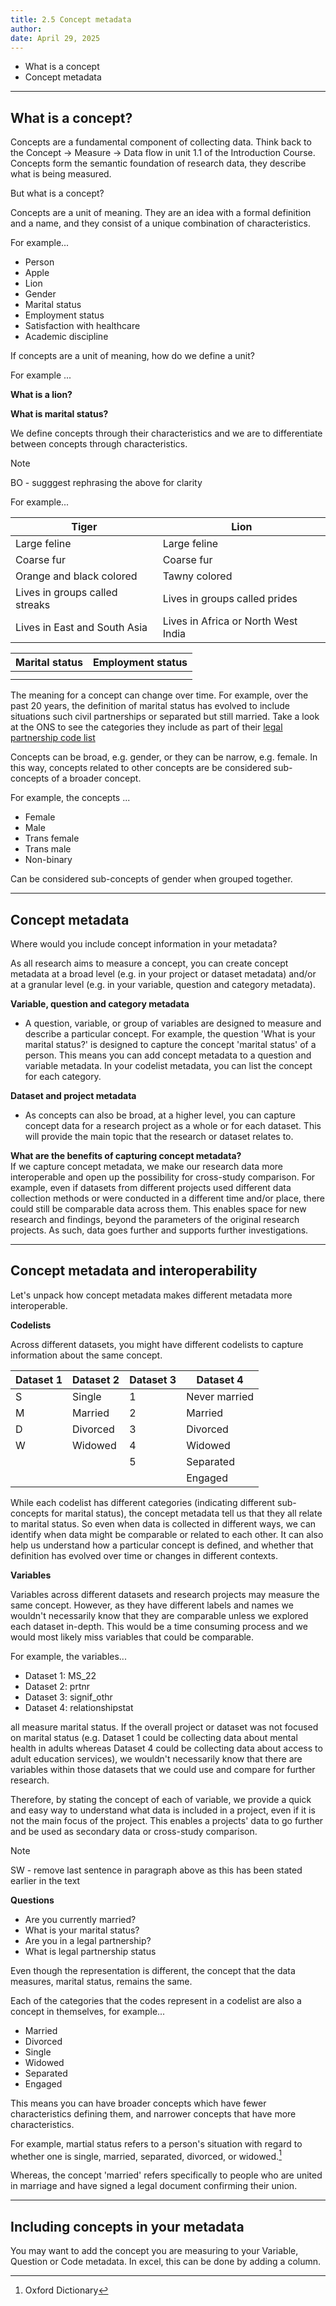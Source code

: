 ```yaml
---
title: 2.5 Concept metadata
author: 
date: April 29, 2025
---
```


- What is a concept
- Concept metadata

---

## What is a concept?

Concepts are a fundamental component of collecting data. Think back to the Concept -> Measure -> Data flow in unit 1.1 of the Introduction Course. Concepts form the semantic foundation of research data, they describe what is being measured. 

But what is a concept?

Concepts are a unit of meaning. They are an idea with a formal definition and a name, and they consist of a unique combination of characteristics.

For example...

- Person
- Apple
- Lion
- Gender
- Marital status
- Employment status
- Satisfaction with healthcare
- Academic discipline

If concepts are a unit of meaning, how do we define a unit?

For example ...

**What is a lion?**


**What is marital status?**

We define concepts through their characteristics and we are to differentiate between concepts through characteristics. 

>[!NOTE]
> BO - sugggest rephrasing the above for clarity

For example...

|Tiger                           | Lion      |
|--------------------------------|-----------|
| Large feline                   | Large feline
| Coarse fur                     | Coarse fur
| Orange and black colored       | Tawny colored
| Lives in groups called streaks | Lives in groups called prides
| Lives in East and South Asia   | Lives in Africa or North West India


|Marital status | Employment status|
|---------------|------------------|
|               |                  | 
|               |                  | 


The meaning for a concept can change over time. For example, over the past 20 years, the definition of marital status has evolved to include situations such civil partnerships or separated but still married. Take a look at the ONS to see the categories they include as part of their [legal partnership code list](https://www.ons.gov.uk/census/census2021dictionary/variablesbytopic/demographyvariablescensus2021/maritalandcivilpartnershipstatus/classifications)

Concepts can be broad, e.g. gender, or they can be narrow, e.g. female. In this way, concepts related to other concepts are be considered sub-concepts of a broader concept.

For example, the concepts ...

- Female
- Male
- Trans female
- Trans male
- Non-binary
  
Can be considered sub-concepts of gender when grouped together.

---

## Concept metadata

Where would you include concept information in your metadata? 

As all research aims to measure a concept, you can create concept metadata at a broad level (e.g. in your project or dataset metadata) and/or at a granular level (e.g. in your variable, question and category metadata). 

**Variable, question and category metadata**
- A question, variable, or group of variables are designed to measure and describe a particular concept. For example, the question 'What is your marital status?' is designed to capture the concept 'marital status' of a person. This means you can add concept metadata to a question and variable metadata. In your codelist metadata, you can list the concept for each category. 
<p></p>

**Dataset and project metadata**
- As concepts can also be broad, at a higher level, you can capture concept data for a research project as a whole or for each dataset. This will provide the main topic that the research or dataset relates to.


**What are the benefits of capturing concept metadata?** <br>
If we capture concept metadata, we make our research data more interoperable and open up the possibility for cross-study comparison. For example, even if datasets from different projects used different data collection methods or were conducted in a different time and/or place, there could still be comparable data across them. This enables space for new research and findings, beyond the parameters  of the original research projects. As such, data goes further and supports further investigations.

---

## Concept metadata and interoperability

Let's unpack how concept metadata makes different metadata more interoperable.

**Codelists**<br>

Across different datasets, you might have different codelists to capture information about the same concept.

| Dataset 1 | Dataset 2      | Dataset 3   | Dataset 4       |
|------|-----------|--------|------------------------------|
|   S  | Single    | 1      | Never married     | 
|   M  | Married   | 2      | Married           | 
|   D  | Divorced  | 3      | Divorced          | 
|   W  | Widowed   | 4      | Widowed           | 
|      |           | 5      | Separated         | 
|      |           |        | Engaged           | 

While each codelist has different categories (indicating different sub-concepts for marital status), the concept metadata tell us that they all relate to marital status. So even when data is collected in different ways, we can identify when data might be comparable or related to each other. It can also help us understand how a particular concept is defined, and whether that definition has evolved over time or changes in different contexts.

**Variables**<br>

Variables across different datasets and research projects may measure the same concept. However, as they have different labels and names we wouldn't necessarily know that they are comparable unless we explored each dataset in-depth. This would be a time consuming process and we would most likely miss variables that could be comparable. 

For example, the variables...

- Dataset 1: MS_22
- Dataset 2: prtnr
- Dataset 3: signif_othr
- Dataset 4: relationshipstat

all measure marital status. If the overall project or dataset was not focused on marital status (e.g. Dataset 1 could be collecting data about mental health in adults whereas Dataset 4 could be collecting data about access to adult education services), we wouldn't necessarily know that there are variables within those datasets that we could use and compare for further research.

Therefore, by stating the concept of each of variable, we provide a quick and easy way to understand what data is included in a project, even if it is not the main focus of the project. This enables a projects' data to go further and be used as secondary data or cross-study comparison. 

>[!NOTE]
> SW -  remove last sentence in paragraph above as this has been stated earlier in the text

**Questions**<br>

- Are you currently married?
- What is your marital status?
- Are you in a legal partnership?
- What is legal partnership status

Even though the representation is different, the concept that the data measures, marital status, remains the same.

Each of the categories that the codes represent in a codelist are also a concept in themselves, for example...
- Married
- Divorced
- Single
- Widowed
- Separated
- Engaged

This means you can have broader concepts which have fewer characteristics defining them, and narrower concepts that have more characteristics.

For example, martial status refers to a person's situation with regard to whether one is single, married, separated, divorced, or widowed.[^1]

Whereas, the concept 'married' refers specifically to people who are united in marriage and have signed a legal document confirming their union.

[^1]: Oxford Dictionary 


---

## Including concepts in your metadata

You may want to add the concept you are measuring to your Variable, Question or Code metadata. 
In excel, this can be done by adding a column.










